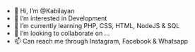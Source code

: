 - 👋 Hi, I’m @Kabilayan
- 👀 I’m interested in Development
- 🌱 I’m currently learning PHP, CSS, HTML, NodeJS & SQL
- 💞️ I’m looking to collaborate on ...
- 📫 Can reach me through Instagram, Facebook & Whatsapp

<!---
Kabilayan/Kabilayan is a ✨ special ✨ repository because its `README.md` (this file) appears on your GitHub profile.
You can click the Preview link to take a look at your changes.
--->
